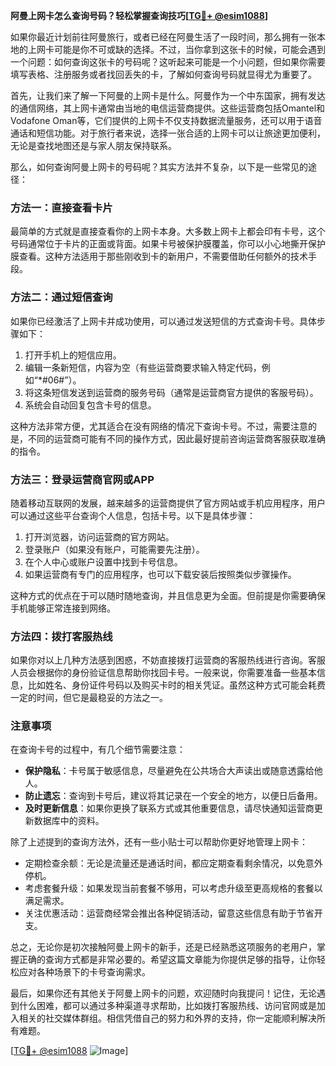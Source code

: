 **阿曼上网卡怎么查询号码？轻松掌握查询技巧[[TG💪+ @esim1088](https://t.me/s/esim1088)]**

如果你最近计划前往阿曼旅行，或者已经在阿曼生活了一段时间，那么拥有一张本地的上网卡可能是你不可或缺的选择。不过，当你拿到这张卡的时候，可能会遇到一个问题：如何查询这张卡的号码呢？这听起来可能是一个小问题，但如果你需要填写表格、注册服务或者找回丢失的卡，了解如何查询号码就显得尤为重要了。

首先，让我们来了解一下阿曼的上网卡是什么。阿曼作为一个中东国家，拥有发达的通信网络，其上网卡通常由当地的电信运营商提供。这些运营商包括Omantel和Vodafone Oman等，它们提供的上网卡不仅支持数据流量服务，还可以用于语音通话和短信功能。对于旅行者来说，选择一张合适的上网卡可以让旅途更加便利，无论是查找地图还是与家人朋友保持联系。

那么，如何查询阿曼上网卡的号码呢？其实方法并不复杂，以下是一些常见的途径：

### 方法一：直接查看卡片

最简单的方式就是直接查看你的上网卡本身。大多数上网卡上都会印有卡号，这个号码通常位于卡片的正面或背面。如果卡号被保护膜覆盖，你可以小心地撕开保护膜查看。这种方法适用于那些刚收到卡的新用户，不需要借助任何额外的技术手段。

### 方法二：通过短信查询

如果你已经激活了上网卡并成功使用，可以通过发送短信的方式查询卡号。具体步骤如下：

1. 打开手机上的短信应用。
2. 编辑一条新短信，内容为空（有些运营商要求输入特定代码，例如“*#06#”）。
3. 将这条短信发送到运营商的服务号码（通常是运营商官方提供的客服号码）。
4. 系统会自动回复包含卡号的信息。

这种方法非常方便，尤其适合在没有网络的情况下查询卡号。不过，需要注意的是，不同的运营商可能有不同的操作方式，因此最好提前咨询运营商客服获取准确的指令。

### 方法三：登录运营商官网或APP

随着移动互联网的发展，越来越多的运营商提供了官方网站或手机应用程序，用户可以通过这些平台查询个人信息，包括卡号。以下是具体步骤：

1. 打开浏览器，访问运营商的官方网站。
2. 登录账户（如果没有账户，可能需要先注册）。
3. 在个人中心或账户设置中找到卡号信息。
4. 如果运营商有专门的应用程序，也可以下载安装后按照类似步骤操作。

这种方式的优点在于可以随时随地查询，并且信息更为全面。但前提是你需要确保手机能够正常连接到网络。

### 方法四：拨打客服热线

如果你对以上几种方法感到困惑，不妨直接拨打运营商的客服热线进行咨询。客服人员会根据你的身份验证信息帮助你找回卡号。一般来说，你需要准备一些基本信息，比如姓名、身份证件号码以及购买卡时的相关凭证。虽然这种方式可能会耗费一定的时间，但它是最稳妥的方法之一。

### 注意事项

在查询卡号的过程中，有几个细节需要注意：

- **保护隐私**：卡号属于敏感信息，尽量避免在公共场合大声读出或随意透露给他人。
- **防止遗忘**：查询到卡号后，建议将其记录在一个安全的地方，以便日后备用。
- **及时更新信息**：如果你更换了联系方式或其他重要信息，请尽快通知运营商更新数据库中的资料。

除了上述提到的查询方法外，还有一些小贴士可以帮助你更好地管理上网卡：

- 定期检查余额：无论是流量还是通话时间，都应定期查看剩余情况，以免意外停机。
- 考虑套餐升级：如果发现当前套餐不够用，可以考虑升级至更高规格的套餐以满足需求。
- 关注优惠活动：运营商经常会推出各种促销活动，留意这些信息有助于节省开支。

总之，无论你是初次接触阿曼上网卡的新手，还是已经熟悉这项服务的老用户，掌握正确的查询方式都是非常必要的。希望这篇文章能为你提供足够的指导，让你轻松应对各种场景下的卡号查询需求。

最后，如果你还有其他关于阿曼上网卡的问题，欢迎随时向我提问！记住，无论遇到什么困难，都可以通过多种渠道寻求帮助，比如拨打客服热线、访问官网或是加入相关的社交媒体群组。相信凭借自己的努力和外界的支持，你一定能顺利解决所有难题。

[[TG💪+ @esim1088](https://t.me/s/esim1088) ![Image](https://i.postimg.cc/4NQfJmqS/Snipaste-2025-05-13-00-14-12.png)]
